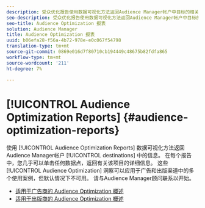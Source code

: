 ```yaml
---
description: 受众优化报告使用数据可视化方法返回Audience Manager帐户中目标的相关信息。 在每个报告中，您几乎可以单击任何数据点，返回有关该项目的详细信息。 这些受众优化洞察可应用于广告和出版渠道的多个用例，但默认情况下不可用。 请与Audience Manager顾问联系以开始。
seo-description: 受众优化报告使用数据可视化方法返回Audience Manager帐户中目标的相关信息。 在每个报告中，您几乎可以单击任何数据点，返回有关该项目的详细信息。 这些受众优化洞察可应用于广告和出版渠道的多个用例，但默认情况下不可用。 请与Audience Manager顾问联系以开始。
seo-title: Audience Optimization 报表
solution: Audience Manager
title: Audience Optimization 报表
uuid: b06efa28-f56a-4b72-978e-e0c067f54798
translation-type: tm+mt
source-git-commit: 0869e016d7f80710cb194449c48675b82fdfa865
workflow-type: tm+mt
source-wordcount: '211'
ht-degree: 7%

---
```



# [!UICONTROL Audience Optimization Reports] {#audience-optimization-reports}

使用 [!UICONTROL Audience Optimization Reports] 数据可视化方法返回Audience Manager帐户 [!UICONTROL destinations] 中的信息。 在每个报告中，您几乎可以单击任何数据点，返回有关该项目的详细信息。 这些 [!UICONTROL Audience Optimization] 洞察可以应用于广告和出版渠道中的多个使用案例，但默认情况下不可用。 请与Audience Manager顾问联系以开始。

+ [适用于广告商的 Audience Optimization 概述](aor-advertisers/aor-advertisers.md)
+ [适用于出版商的 Audience Optimization 概述](aor-publishers/aor-publishers.md)
